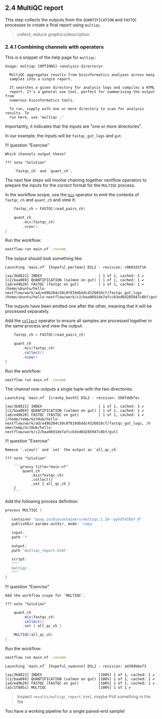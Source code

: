 ## 2.4 MultiQC report

This step collects the outputs from the `QUANTIFICATION` and `FASTQC` processes
to create a final report using `multiqc`.  

> collect, reduce graphics/description  

### 2.4.1 Combining channels with operators  

This is a snippet of the help page for `multiqc`:  

```console
Usage: multiqc [OPTIONS] <analysis directory>

  MultiQC aggregates results from bioinformatics analyses across many
  samples into a single report.

  It searches a given directory for analysis logs and compiles a HTML
  report. It's a general use tool, perfect for summarising the output from
  numerous bioinformatics tools.

  To run, supply with one or more directory to scan for analysis results. To
  run here, use 'multiqc .'
```

Importantly, it indicates that the inputs are "one or more directories".  

In our example, the inputs will be `fastqc_gut_logs` and `gut`.  

!!! question "Exercise"

    Which channels output these?

    ??? note "Solution"

        `fastqc_ch` and `quant_ch`.  

The next few steps will involve chaining together nextflow operators to prepare
the inputs for the correct format for the `MULTIQC` process.  

In the workflow scope, use the 
[`mix`](https://www.nextflow.io/docs/latest/operator.html#mix) operator to
emit the contents of `fastqc_ch` and `quant_ch` and view it:  

```groovy title="main.nf"
    fastqc_ch = FASTQC(read_pairs_ch)

    quant_ch
        .mix(fastqc_ch)
        .view()
}
```

Run the workflow:  

```bash
nextflow run main.nf -resume  
```

The output should look something like:  

```console title="Output"
Launching `main.nf` [hopeful_perlman] DSL2 - revision: c0603d2f16

[aa/3b8821] INDEX                          | 1 of 1, cached: 1 ✔
[c2/baa069] QUANTIFICATION (salmon on gut) | 1 of 1, cached: 1 ✔
[ad/e49b20] FASTQC (fastqc on gut)         | 1 of 1, cached: 1 ✔
/home/ubuntu/hello-nextflow/work/ad/e49b204c50c8f819dbddc4526010cf/fastqc_gut_logs
/home/ubuntu/hello-nextflow/work/c2/baa0691de7afccb3ed6d285947c8bf/gut

```  

The outputs have been emitted one after the other, meaning that it will be
processed separately. 

Add the [`collect`](https://www.nextflow.io/docs/latest/operator.html#collect)
operator to ensure all samples are processed together in the same
process and view the output:  

```groovy title="main.nf"
    fastqc_ch = FASTQC(read_pairs_ch)

    quant_ch
        .mix(fastqc_ch)
        .collect()
        .view()
}
```

Run the workflow:  

```bash
nextflow run main.nf -resume  
```

The channel now outputs a single tuple with the two directories.  

```console title="Output"
Launching `main.nf` [cranky_booth] DSL2 - revision: 568fddbfec

[aa/3b8821] INDEX                          | 1 of 1, cached: 1 ✔
[c2/baa069] QUANTIFICATION (salmon on gut) | 1 of 1, cached: 1 ✔
[ad/e49b20] FASTQC (FASTQC on gut)         | 1 of 1, cached: 1 ✔
[/home/temp/GitHub/hello-nextflow/work/ad/e49b204c50c8f819dbddc4526010cf/fastqc_gut_logs, /h
ome/temp/GitHub/hello-nextflow/work/c2/baa0691de7afccb3ed6d285947c8bf/gut]

```

!!! question "Exercise"

    Remove `.view()` and `set` the output as `all_qc_ch` 

    ??? note "Solution"
        
        ```groovy title="main.nf"
            quant_ch
                .mix(fastqc_ch)
                .collect()
                .set { all_qc_ch }
        }
        ```

Add the following process definition:  

```groovy title="main.nf"
process MULTIQC {
   
   container "quay.io/biocontainers/multiqc:1.19--pyhdfd78af_0"
   publishDir params.outdir, mode: 'copy'

   input:
   path '*'

   output:
   path 'multiqc_report.html'

   script:
   """
   multiqc .
   """
}
```

!!! question "Exercise"

    Add the workflow scope for `MULTIQC`.

    ??? note "Solution"

```groovy title="main.nf"
    quant_ch
        .mix(fastqc_ch)
        .collect()
        .set { all_qc_ch }

    MULTIQC(all_qc_ch)
}
```

Run the workflow:  

```bash
nextflow run main.nf -resume  
```

```console title="Output"
Launching `main.nf` [hopeful_swanson] DSL2 - revision: a4304bbe73

[aa/3b8821] INDEX                          [100%] 1 of 1, cached: 1 ✔
[c2/baa069] QUANTIFICATION (salmon on gut) [100%] 1 of 1, cached: 1 ✔
[ad/e49b20] FASTQC (FASTQC on gut)         [100%] 1 of 1, cached: 1 ✔
[a3/1f885c] MULTIQC                        [100%] 1 of 1 ✔

```

> Inspect `results/multiqc_report.html`, maybe Poll something in the file  

You have a working pipeline for a single paired-end sample!
